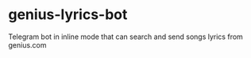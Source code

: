 # genius-lyrics-bot
Telegram bot in inline mode that can search and send songs lyrics from genius.com
